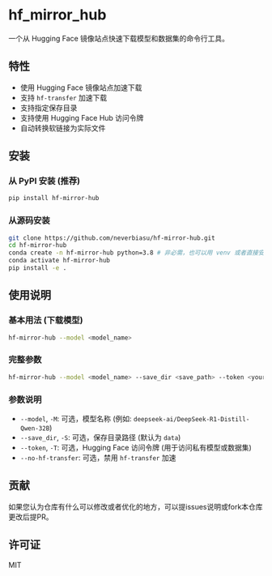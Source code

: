 # hf_mirror_hub

一个从 Hugging Face 镜像站点快速下载模型和数据集的命令行工具。

## 特性

*   使用 Hugging Face 镜像站点加速下载
*   支持 `hf-transfer` 加速下载
*   支持指定保存目录
*   支持使用 Hugging Face Hub 访问令牌
*   自动转换软链接为实际文件

## 安装

### 从 PyPI 安装 (推荐)

```bash
pip install hf-mirror-hub
```

### 从源码安装

```bash
git clone https://github.com/neverbiasu/hf-mirror-hub.git
cd hf-mirror-hub
conda create -n hf-mirror-hub python=3.8 # 非必需，也可以用 venv 或者直接安装
conda activate hf-mirror-hub
pip install -e .
```

## 使用说明

### 基本用法 (下载模型)

```bash
hf-mirror-hub --model <model_name>
```

### 完整参数

```bash
hf-mirror-hub --model <model_name> --save_dir <save_path> --token <your_token> [--no-hf-transfer]
```

### 参数说明

*   `--model`, `-M`: 可选，模型名称 (例如: `deepseek-ai/DeepSeek-R1-Distill-Qwen-32B`)
*   `--save_dir`, `-S`: 可选，保存目录路径 (默认为 `data`)
*   `--token`, `-T`: 可选，Hugging Face 访问令牌 (用于访问私有模型或数据集)
*   `--no-hf-transfer`: 可选，禁用 `hf-transfer` 加速

## 贡献

如果您认为仓库有什么可以修改或者优化的地方，可以提issues说明或fork本仓库更改后提PR。

## 许可证

MIT
